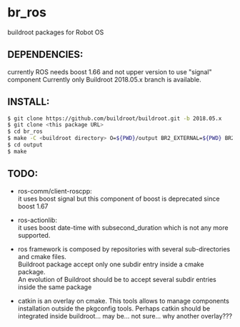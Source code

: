 # br_ros
buildroot packages for Robot OS

## DEPENDENCIES:

currently ROS needs boost 1.66 and not upper version to use "signal" component
Currently only Buildroot 2018.05.x branch is available.

## INSTALL:

```bash
$ git clone https://github.com/buildroot/buildroot.git -b 2018.05.x
$ git clone <this package URL>
$ cd br_ros
$ make -C <buildroot directory> O=${PWD}/output BR2_EXTERNAL=${PWD} BR2_CONFIG=ros_raspi3_defconfig defconfig
$ cd output
$ make
```

## TODO:

 - ros-comm/client-roscpp:  
    it uses boost signal but this component of boost is deprecated since boost 1.67

 - ros-actionlib:  
    it uses boost date-time with subsecond_duration which is not any more supported.

 - ros framework is composed by repositories with several sub-directories and cmake files.  
    Buildroot package accept only one subdir entry inside a cmake package.  
    An evolution of Buildroot should be to accept several subdir entries
    inside the same package

 - catkin is an overlay on cmake. This tools allows to manage components
    installation outside the pkgconfig tools. Perhaps catkin should be
    integrated inside buildroot... may be... not sure... why another overlay???
